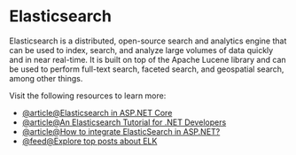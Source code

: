# Elasticsearch

Elasticsearch is a distributed, open-source search and analytics engine that can be used to index, search, and analyze large volumes of data quickly and in near real-time. It is built on top of the Apache Lucene library and can be used to perform full-text search, faceted search, and geospatial search, among other things.

Visit the following resources to learn more:

- [@article@Elasticsearch in ASP.NET Core](https://code-maze.com/elasticsearch-aspnet-core/)
- [@article@An Elasticsearch Tutorial for .NET Developers](https://www.toptal.com/dot-net/elasticsearch-dot-net-developers)
- [@article@How to integrate ElasticSearch in ASP.NET?](https://blexin.com/en/blog-en/how-to-integrate-elasticsearch-in-asp-net-core/)
- [@feed@Explore top posts about ELK](https://app.daily.dev/tags/elk?ref=roadmapsh)